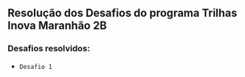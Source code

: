 ## Resolução dos Desafios do programa Trilhas Inova Maranhão 2B
### Desafios resolvidos:
- ```Desafio 1```
